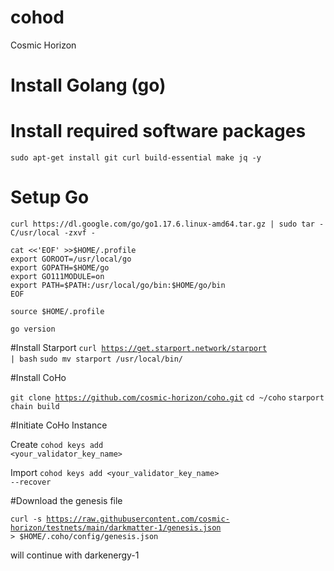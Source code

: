 # cohod
Cosmic Horizon

# Install Golang (go)

# Install required software packages
```sudo apt-get install git curl build-essential make jq -y```

# Setup Go
```curl https://dl.google.com/go/go1.17.6.linux-amd64.tar.gz | sudo tar -C/usr/local -zxvf -```

```
cat <<'EOF' >>$HOME/.profile
export GOROOT=/usr/local/go
export GOPATH=$HOME/go
export GO111MODULE=on
export PATH=$PATH:/usr/local/go/bin:$HOME/go/bin
EOF
```
<code>source $HOME/.profile</code>

<code>go version </code>

#Install Starport
<code>curl https://get.starport.network/starport | bash</code>
<code>sudo mv starport /usr/local/bin/</code>

#Install CoHo

<code>git clone https://github.com/cosmic-horizon/coho.git</code>
<code>cd ~/coho</code>
<code>starport chain build</code>


#Initiate CoHo Instance

Create
<code>cohod keys add <your_validator_key_name></code>

Import
<code>cohod keys add <your_validator_key_name> --recover</code>
  
  #Download the genesis file

  <code>curl -s https://raw.githubusercontent.com/cosmic-horizon/testnets/main/darkmatter-1/genesis.json > $HOME/.coho/config/genesis.json</code>
  
  will continue with darkenergy-1
